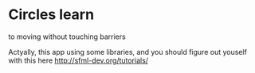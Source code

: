 # Circles learn 
to moving without touching barriers

Actyally, this app using some libraries, and you should figure out youself with this here http://sfml-dev.org/tutorials/

